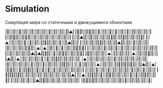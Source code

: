 # Simulation
 Симуляция мира со статичными и движущимися объектами

|__||__||__||__||🌳||__||__||__||__||__||__||__||__||🌿||__||__||__||__||__||⛰️|
|🌳||__||__||🌿||__||🌿||__||__||🌿||🌿||__||__||🌳||__||__||__||__||__||__||__|
|__||__||🐑||__||__||🌿||__||__||__||__||__||__||__||__||__||__||__||__||__||__|
|__||__||⛰️||__||__||__||__||__||__||__||__||🌿||__||__||🌳||__||__||__||__||🌳|
|__||⛰️||__||__||__||__||🌿||🌿||__||__||__||🌳||__||__||__||🐑||__||⛰️||__||__|
|__||__||__||__||__||__||🌿||__||__||__||__||⛰️||__||__||__||🌳||__||__||__||__|
|__||__||__||__||__||__||__||🐑||__||⛰️||⛰️||__||__||🌳||🐑||__||__||__||🌿||🌳|
|__||__||__||__||__||🐑||__||__||🌿||🌳||__||__||🌿||__||__||__||__||__||__||__|
|__||__||__||__||__||__||__||__||⛰️||⛰️||🌳||__||🌿||__||🐑||__||__||__||__||🐑|
|🌳||__||__||__||__||__||⛰️||__||__||__||__||__||__||⛰️||__||__||__||🌿||__||__|
|⛰️||__||⛰️||__||__||__||__||__||__||🌳||🌿||__||🌿||__||__||__||__||__||__||__|
|⛰️||__||__||__||__||__||__||__||__||🌿||__||__||__||__||__||__||__||__||__||__|
|__||__||__||__||__||__||__||__||🌿||__||__||🌳||__||__||__||__||__||🌿||__||__|
|__||🌿||__||__||__||__||⛰️||__||__||__||__||__||🌳||🌿||🌿||__||__||⛰️||__||⛰️|
|__||🌿||__||🌿||__||🐑||__||🌿||🐑||🌳||🌿||__||__||__||__||__||__||__||__||__|
|__||__||__||🌿||__||__||🌳||__||__||__||__||__||__||🌿||__||__||🌳||__||__||__|
|🐑||🌿||🌿||__||__||__||__||__||__||__||__||__||__||__||__||__||__||__||__||⛰️|
|__||⛰️||__||🐑||__||🌿||__||🌳||__||__||__||__||__||🌿||🌳||__||🌿||__||__||🌿|
|__||__||__||__||__||🌿||__||⛰️||🌿||__||__||__||__||__||__||__||__||__||__||__|
|__||🌿||🌿||__||__||__||__||__||__||__||__||__||🐑||__||__||__||__||__||__||🌿|
